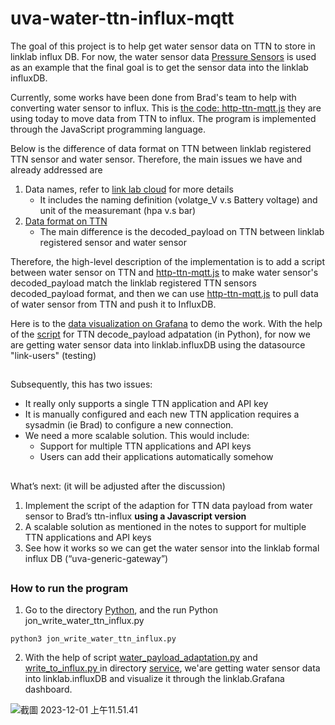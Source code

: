 # uva-water-ttn-influx-mqtt
The goal of this project is to help get water sensor data on TTN to store in linklab influx DB. For now, the water sensor data [Pressure Sensors](https://nam1.cloud.thethings.network/console/applications/dl-pr-26) is used as an example that the final goal is to get the sensor data into the linklab influxDB.

Currently, some works have been done from Brad's team to help with converting water sensor to influx. This is [the code: http-ttn-mqtt.js](https://github.com/lab11/gateway/blob/master/software/http-ttn-mqtt/http-ttn-mqtt.js) they are using today to move data from TTN to influx. The program is implemented through the JavaScript programming language.

Below is the difference of data format on TTN between linklab registered TTN sensor and water sensor. Therefore, the main issues we have and already addressed are
1. Data names, refer to [link lab cloud](https://infrastructure.linklab.virginia.edu/linklabcloud/index.html) for more details 
    - It includes the naming definition (volatge_V v.s Battery voltage) and unit of the measuremant (hpa v.s bar)
2. [Data format on TTN](https://github.com/AustinFengYi/uva-water-ttn-influx-mqtt/blob/main/python/learn_json_water_payload_adaption/Comparison_TTN_JSON_format.png)
    - The main difference is the decoded_payload on TTN between linklab registered sensor and water sensor

Therefore, the high-level description of the implementation is to add a script between water sensor on TTN and [http-ttn-mqtt.js](https://github.com/lab11/gateway/blob/master/software/http-ttn-mqtt/http-ttn-mqtt.js) to make water sensor's decoded_payload match the linklab registered TTN sensors decoded_payload format, and then we can use [http-ttn-mqtt.js](https://github.com/lab11/gateway/blob/master/software/http-ttn-mqtt/http-ttn-mqtt.js) to pull data of water sensor from TTN and push it to InfluxDB. 

Here is to the [data visualization on Grafana](https://grafana.linklab.virginia.edu/d/_fXws54nk/austins-dashboard?orgId=1) to demo the work. With the help of the [script](https://github.com/AustinFengYi/uva-water-ttn-influx-mqtt/blob/main/python/jon_write_water_ttn_influx.py) for TTN decode_payload adpatation (in Python), for now we are getting water sensor data into linklab.influxDB using the datasource "link-users" (testing)
## 
Subsequently, this has two issues:
- It really only supports a single TTN application and API key
- It is manually configured and each new TTN application requires a sysadmin (ie Brad) to configure a new connection.
- We need a more scalable solution. This would include:
    - Support for multiple TTN applications and API keys
    - Users can add their applications automatically somehow

## 
What’s next: (it will be adjusted after the discussion)
1. Implement the script of the adaption for TTN data payload from water sensor to Brad’s ttn-influx **using a Javascript version**
2. A scalable solution as mentioned in the notes to support for multiple TTN applications and API keys
3. See how it works so we can get the water sensor into the linklab formal influx DB (“uva-generic-gateway”)
## 
### How to run the program
1. Go to the directory [Python](https://github.com/AustinFengYi/uva-water-ttn-influx-mqtt/tree/main/python), and the run Python jon_write_water_ttn_influx.py
```
python3 jon_write_water_ttn_influx.py
```
2. With the help of script [water_payload_adaptation.py](water_payload_adaptation.py) and [write_to_influx.py
](https://github.com/AustinFengYi/uva-water-ttn-influx-mqtt/blob/main/python/service/write_to_influx.py) in directory [service](https://github.com/AustinFengYi/uva-water-ttn-influx-mqtt/tree/main/python/service), we'are getting water sensor data into linklab.influxDB and visualize it through the linklab.Grafana dashboard. 

![截圖 2023-12-01 上午11.51.41](https://hackmd.io/_uploads/Syhdy5wS6.png)

